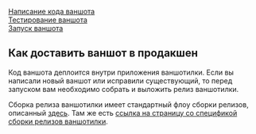 [Написание кода ваншота](howto-code.md) <br/>
[Тестирование ваншота](howto-testing.md) <br/>
[Запуск ваншота](howto-launch.md) <br/>

## Как доставить ваншот в продакшен

Код ваншота деплоится внутри приложения ваншотилки. Если вы написали новый ваншот или исправили существующий, то перед запуском вам необходимо собрать и выложить релиз ваншотилки.

Сборка релиза ваншотилки имеет стандартный флоу сборки релизов, описанный [здесь](https://wiki.yandex-team.ru/Direct/development/howto/releases-java/).
 Там же есть [ссылка на страницу со спецификой сборки релизов ваншотилки](https://wiki.yandex-team.ru/direct/development/howto/releases-oneshot/).

